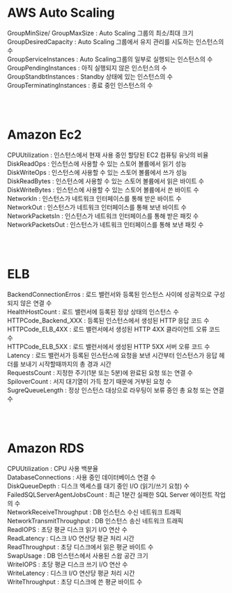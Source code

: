# AWS Auto Scaling
GroupMinSize/ GroupMaxSize : Auto Scaling 그룹의 최소/최대 크기   
GroupDesiredCapacity : Auto Scaling 그룹에서 유지 관리를 시도하는 인스턴스의 수   
GroupServiceInstances : Auto Scaling그룹의 일부로 실행되는 인스턴스의 수   
GroupPendingInstances : 아직 실행되지 않은 인스턴스의 수   
GroupStandbtInstances : Standby 상태에 있는 인스턴스의 수   
GroupTerminatingInstances : 종료 중인 인스턴스의 수   

<br><br>

# Amazon Ec2
CPUUtilization : 인스턴스에서 현재 사용 중인 할당된 EC2 컴퓨팅 유닛의 비율   
DiskReadOps : 인스턴스에 사용할 수 있는 스토어 볼륨에서 읽기 성능   
DiskWriteOps : 인스턴스에 사용할 수 있는 스토어 볼륨에서 쓰가 성능   
DiskReadBytes : 인스턴스에 사용할 수 있는 스토어 볼륨에서 읽은 바이트 수   
DiskWriteBytes : 인스턴스에 사용할 수 있는 스토어 볼륨에서 쓴 바이트 수   
NetworkIn : 인스턴스가 네트워크 인터페이스를 통해 받은 바이트 수   
NetworkOut : 인스턴스가 네트워크 인터페이스를 통해 보낸 바이트 수   
NetworkPacketsIn : 인스턴스가 네트워크 인터페이스를 통해 받은 패킷 수   
NetworkPacketsOut : 인스턴스가 네트워크 인터페이스를 통해 보낸 패킷 수   

<br><br>

# ELB
BackendConnectionErros : 로드 밸런서와 등록된 인스턴스 사이에 성공적으로 구성되지 않은 연결 수   
HealthHostCount : 로드 밸런서에 등록된 정상 상태의 인스턴스 수   
HTTPCode_Backend_XXX : 등록된 인스턴스에서 생성된 HTTP 응답 코드 수   
HTTPCode_ELB_4XX : 로드 밸런서에서 생성된 HTTP 4XX 클라이언트 오류 코드 수   
HTTPCode_ELB_5XX : 로드 밸런서에서 생성된 HTTP 5XX 서버 오류 코드 수   
Latency : 로드 밸런서가 등록된 인스턴스에 요청을 보낸 시간부터 인스턴스가 응답 헤더를 보내기 시작할때까지의 총 경과 시간   
RequestsCount : 지정한 주기(1분 또는 5분)에 완료된 요청 또는 연결 수   
SpiloverCount : 서지 대기열이 가득 찼기 때문에 거부된 요청 수   
SugreQueueLength : 정상 인스턴스 대상으로 라우팅이 보류 중인 총 요청 또는 연결 수   

<br><br>

# Amazon RDS
CPUUtilization : CPU 사용 백분율   
DatabaseConnections : 사용 중인 데이터베이스 연결 수   
DiskQueueDepth : 디스크 엑세스를 대기 중인 I/O (읽기/쓰기 요청) 수   
FailedSQLServerAgentJobsCount : 최근 1분간 실패한 SQL Server 에이전트 작업의 수   
NetworkReceiveThroughput : DB 인스턴스 수신 네트워크 트래픽   
NetworkTransmitThroughput : DB 인스턴스 송신 네트워크 트래픽   
ReadIOPS : 초당 평균 디스크 읽기 I/O 연산 수   
ReadLatency : 디스크 I/O 연산당 평균 처리 시간   
ReadThroughput : 초당 디스크에서 읽은 평균 바이트 수   
SwapUsage : DB 인스턴스에서 사용된 스왑 공간 크기   
WriteIOPS : 초당 평균 디스크 쓰기 I/O 연산 수   
WriteLatency : 디스크 I/O 연산당 평균 처리 시간   
WriteThroughput : 초당 디스크에 쓴 평균 바이트 수   
